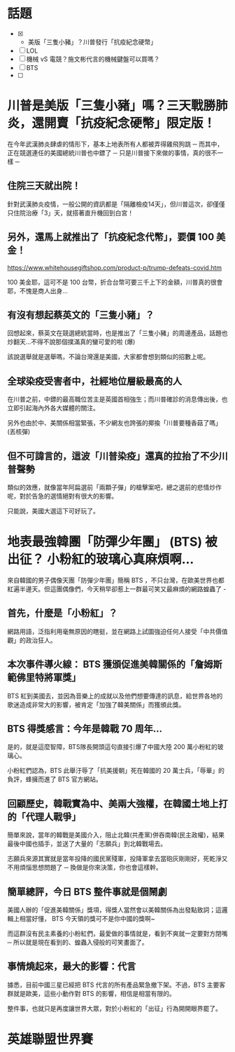 # 話題
- [x]  - 美版「三隻小豬」？川普發行「抗疫紀念硬幣」
- [ ]  LOL
- [ ] 機械 vS 電競？施文彬代言的機械鍵盤可以買嗎？
- [ ] BTS
- [ ] 


# 川普是美版「三隻小豬」嗎？三天戰勝肺炎，還開賣「抗疫紀念硬幣」限定版！

在今年武漢肺炎肆虐的情形下，基本上地表所有人都被弄得雞飛狗跳 ─ 而其中，正在競選連任的美國總統川普也中鏢了 ─ 只是川普接下來做的事情，真的很不一樣 ─ 

## 住院三天就出院！
針對武漢肺炎疫情，一般公開的資訊都是「隔離檢疫14天」，但川普這次，卻僅僅只住院治療「3」天，就搭著直升機回到白宮！

## 另外，還馬上就推出了「抗疫紀念代幣」，要價 100 美金！

https://www.whitehousegiftshop.com/product-p/trump-defeats-covid.htm

100 美金耶，這可不是 100 台幣，折合台幣可要三千上下的金額，川普真的很會耶，不愧是商人出身...


## 有沒有想起蔡英文的「三隻小豬」？

回想起來，蔡英文在競選總統當時，也是推出了「三隻小豬」的周邊產品，話題也炒翻天...不得不說那個撲滿真的蠻可愛的啦 (爆)

該說選舉就是選舉嗎，不論台灣還是美國，大家都會想到類似的招數上呢。


## 全球染疫受害者中，社經地位層級最高的人

在川普之前，中鏢的最高職位苦主是英國首相強生；而川普確診的消息傳出後，也立即引起海內外各大媒體的關注。

另外也由於中、美關係相當緊張，不少網友也誇張的揶揄「川普要種香菇了嗎」(丟核彈)


## 但不可諱言的，這波「川普染疫」還真的拉抬了不少川普聲勢

類似的效應，就像當年阿扁選前「兩顆子彈」的槍擊案吧，總之選前的悲情炒作呢，對於告急的選情絕對有很大的影響。

只能說，美國大選這下可好玩了。





## 


##


# 地表最強韓團「防彈少年團」 (BTS) 被出征？ 小粉紅的玻璃心真麻煩啊...

來自韓國的男子偶像天團「防彈少年團」簡稱 BTS ，不只台灣，在歐美世界也都紅遍半邊天。但這團偶像們，今天稍早卻惹上一群最可笑又最麻煩的網路蝗蟲了 - 

## 首先，什麼是「小粉紅」？
網路用語，泛指利用毫無原因的瞎挺，並在網路上試圖強迫任何人接受「中共價值觀」的政治狂人。

## 本次事件導火線： BTS 獲頒促進美韓關係的「詹姆斯範佛里特將軍獎」

BTS 紅到美國去，並因為音樂上的成就以及他們想要傳達的訊息，給世界各地的歌迷造成非常大的影響，被肯定「加強了韓美關係」而獲頒此獎。

## BTS 得獎感言：今年是韓戰 70 周年...

是的，就是這麼智障，BTS隊長開頭這句直接引爆了中國大陸 200 萬小粉紅的玻璃心。

小粉紅們認為，BTS 此舉汙辱了「抗美援朝」死在韓國的 20 萬士兵，「辱華」的負評，蜂擁而進了 BTS 官方網站。

## 回顧歷史，韓戰實為中、美兩大強權，在韓國土地上打的「代理人戰爭」

簡單來說，當年的韓戰是美國介入，阻止北韓(共產黨)併吞南韓(民主政權)，結果最後中國也插手，並送了大量的「志願兵」到北韓戰場去。

志願兵來源其實就是當年投降的國民黨殘軍，投降軍拿去當砲灰剛剛好，死乾淨又不用煩惱思想問題了 ─ 換做是你來決策，你也會這樣幹。

## 簡單總評，今日 BTS 整件事就是個鬧劇

美國人辦的「促進美韓關係」獎項，得獎人當然會以美韓關係為出發點致詞；這邏輯上相當好懂， BTS 今天領的獎可不是你中國的獎啊~

而這群沒有民主素養的小粉紅們，最愛做的事情就是，看到不爽就一定要對方閉嘴 ─ 所以就是現在看到的、蝗蟲入侵般的可笑畫面了。

## 事情燒起來，最大的影響：代言
據悉，目前中國三星已經把 BTS 代言的所有產品緊急撤下架。不過，BTS 主要客群就是歐美，這些小動作對 BTS 的影響，相信是相當有限的。

整件事，也就只是再度讓世界大眾，對於小粉紅的「出征」行為開開眼界罷了。




# 英雄聯盟世界賽